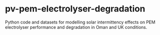 # pv-pem-electrolyser-degradation
Python code and datasets for modelling solar intermittency effects on PEM electrolyser performance and degradation in Oman and UK conditions.
